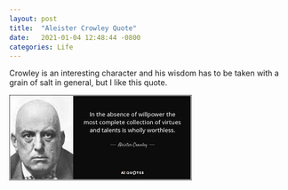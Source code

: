```yaml
---
layout: post
title:  "Aleister Crowley Quote"
date:   2021-01-04 12:48:44 -0800
categories: Life
---
```

Crowley is an interesting character and his wisdom has to be taken with a grain of salt in general, but I like this quote.

![Crowley](/images/crowley.jpg)


 
